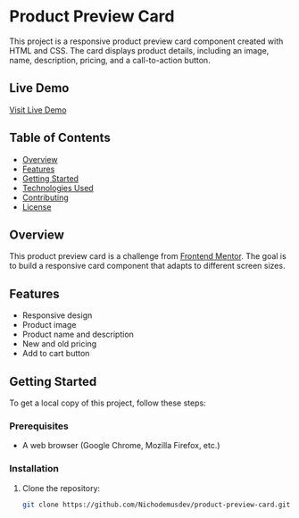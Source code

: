 # Product Preview Card

This project is a responsive product preview card component created with HTML and CSS. The card displays product details, including an image, name, description, pricing, and a call-to-action button.

## Live Demo
[Visit Live Demo](https://Nichodemusdev.github.io/product-preview-card/)

## Table of Contents
- [Overview](#overview)
- [Features](#features)
- [Getting Started](#getting-started)
- [Technologies Used](#technologies-used)
- [Contributing](#contributing)
- [License](#license)

## Overview
This product preview card is a challenge from [Frontend Mentor](https://www.frontendmentor.io). The goal is to build a responsive card component that adapts to different screen sizes.

## Features
- Responsive design
- Product image
- Product name and description
- New and old pricing
- Add to cart button

## Getting Started
To get a local copy of this project, follow these steps:

### Prerequisites
- A web browser (Google Chrome, Mozilla Firefox, etc.)

### Installation
1. Clone the repository:
   ```bash
   git clone https://github.com/Nichodemusdev/product-preview-card.git
